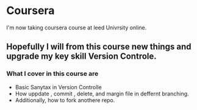 # Coursera
I'm now taking coursera course at leed Univrsity online.
## Hopefully I will from this course new things and upgrade my key skill **Version Controle**.
### What I cover in this course are
- Basic Sanytax in Version Controlle
- How uppdate , commit , delete, and margin file in deffernt branching.
- Additionally, how to fork anothere repo.
